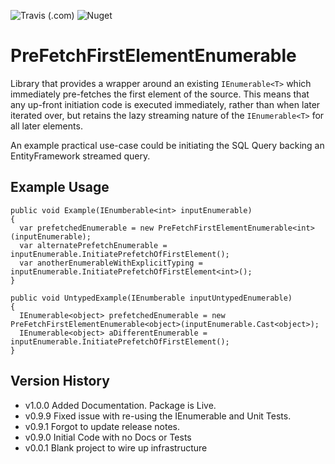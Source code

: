 ![Travis (.com)](https://img.shields.io/travis/Brondahl/PreFetchFirstElementEnumerable)
![Nuget](https://img.shields.io/nuget/v/PreFetchFirstElementEnumerable)

PreFetchFirstElementEnumerable
================

Library that provides a wrapper around an existing `IEnumerable<T>` which immediately pre-fetches the first element of the source.
This means that any up-front initiation code is executed immediately, rather than when later iterated over, but retains the lazy streaming nature of the `IEnumerable<T>` for all later elements.

An example practical use-case could be initiating the SQL Query backing an EntityFramework streamed query.

Example Usage
-------------

```
public void Example(IEnumberable<int> inputEnumerable)
{
  var prefetchedEnumerable = new PreFetchFirstElementEnumerable<int>(inputEnumerable);
  var alternatePrefetchEnumerable = inputEnumerable.InitiatePrefetchOfFirstElement();
  var anotherEnumerableWithExplicitTyping = inputEnumerable.InitiatePrefetchOfFirstElement<int>();
}

public void UntypedExample(IEnumberable inputUntypedEnumerable)
{
  IEnumerable<object> prefetchedEnumerable = new PreFetchFirstElementEnumerable<object>(inputEnumerable.Cast<object>);
  IEnumerable<object> aDifferentEnumerable = inputEnumerable.InitiatePrefetchOfFirstElement();
}
```

Version History
----------------------------------------------

 * v1.0.0 Added Documentation. Package is Live.
 * v0.9.9 Fixed issue with re-using the IEnumerable and Unit Tests.
 * v0.9.1 Forgot to update release notes.
 * v0.9.0 Initial Code with no Docs or Tests
 * v0.0.1 Blank project to wire up infrastructure
